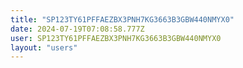 ```yaml
---
title: "SP123TY61PFFAEZBX3PNH7KG3663B3GBW440NMYX0"
date: 2024-07-19T07:08:58.777Z
user: SP123TY61PFFAEZBX3PNH7KG3663B3GBW440NMYX0
layout: "users"
---
```

    